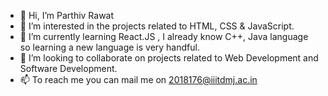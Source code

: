- 👋 Hi, I’m Parthiv Rawat
- 👀 I’m interested in the projects related to HTML, CSS & JavaScript. 
- 🌱 I’m currently learning React.JS , I already know C++, Java language so learning a new language is very handful.
- 💞️ I’m looking to collaborate on projects related to Web Development and Software Development.
- 📫 To reach me you can mail me on 2018176@iiitdmj.ac.in

<!---
Hack-Mav/Hack-Mav is a ✨ special ✨ repository because its `README.md` (this file) appears on your GitHub profile.
You can click the Preview link to take a look at your changes.
--->
